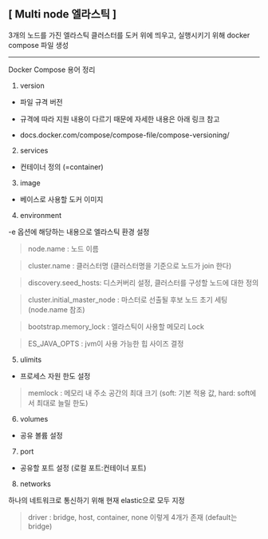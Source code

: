## [ Multi node 엘라스틱 ]
3개의 노드를 가진 엘라스틱 클러스터를 도커 위에 띄우고, 실행시키기 위해 docker compose 파일 생성

---

 

Docker Compose 용어 정리
1. version

- 파일 규격 버전

- 규격에 따라 지원 내용이 다르기 때문에 자세한 내용은 아래 링크 참고

- docs.docker.com/compose/compose-file/compose-versioning/

 
2. services

- 컨테이너 정의 (=container)

 

3. image

- 베이스로 사용할 도커 이미지

 

4. environment

-e 옵션에 해당하는 내용으로 엘라스틱 환경 설정

> node.name : 노드 이름

> cluster.name : 클러스터명 (클러스터명을 기준으로 노드가 join 한다)

> discovery.seed_hosts: 디스커버리 설정, 클러스터를 구성할 노드에 대한 정의

> cluster.initial_master_node : 마스터로 선출될 후보 노드 초기 세팅 (node.name 참조)

> bootstrap.memory_lock : 엘라스틱이 사용할 메모리 Lock

> ES_JAVA_OPTS : jvm이 사용 가능한 힙 사이즈 결정

 

5. ulimits 

- 프로세스 자원 한도 설정

> memlock : 메모리 내 주소 공간의 최대 크기 (soft: 기본 적용 값, hard: soft에서 최대로 늘릴 한도)

 

6. volumes

- 공유 볼륨 설정

 

7. port 

-  공유할 포트 설정 (로컬 포트:컨테이너 포트)

 

8. networks

하나의 네트워크로 통신하기 위해 현재 elastic으로 모두 지정

> driver : bridge, host, container, none 이렇게 4개가 존재 (default는 bridge)
